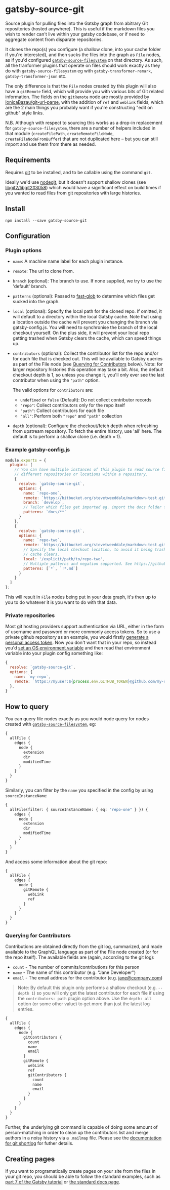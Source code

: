 # gatsby-source-git

Source plugin for pulling files into the Gatsby graph from abitrary Git repositories (hosted anywhere). This is useful if the markdown files you wish to render can't live within your gatsby codebase, or if need to aggregate content from disparate repositories.

It clones the repo(s) you configure (a shallow clone, into your cache folder if
you're interested), and then sucks the files into the graph as `File` nodes, as
if you'd configured
[`gatsby-source-filesystem`](https://www.gatsbyjs.org/packages/gatsby-source-filesystem/)
on that directory. As such, all the tranformer plugins that operate on files
should work exactly as they do with `gatsby-source-filesystem` eg with
`gatsby-transformer-remark`, `gatsby-transformer-json` etc.

The only difference is that the `File` nodes created by this plugin will
also have a `gitRemote` field, which will provide you with various bits of
Git related information. The fields on the `gitRemote` node are
mostly provided by
[IonicaBazau/git-url-parse](https://github.com/IonicaBizau/git-url-parse), with
the addition of `ref` and `weblink` fields, which are
the 2 main things you probably want if you're constructing "edit on github"
style links.

N.B. Although with respect to sourcing this works as a drop-in replacement for `gatsby-source-filesystem`, there are a number of helpers included in that module (`createFilePath`, `createRemoteFileNode`, `createFileNodeFromBuffer`) that are not duplicated here – but you can still import and use them from there as needed.

## Requirements

Requires [git](http://git-scm.com/downloads) to be installed, and to be callable using the command `git`.

Ideally we'd use [nodegit](https://github.com/nodegit/nodegit), but it doesn't support shallow clones (see [libgit2/libgit2#3058](https://github.com/libgit2/libgit2/issues/3058)) which would have a significant effect on build times if you wanted to read files from git repositories with large histories.

## Install

`npm install --save gatsby-source-git`

## Configuration

### Plugin options

- `name`: A machine name label for each plugin instance.
- `remote`: The url to clone from.
- `branch` (optional): The branch to use. If none supplied, we try to use the
  'default' branch.
- `patterns` (optional): Passed to
  [fast-glob](https://github.com/mrmlnc/fast-glob) to determine which files get
  sucked into the graph.
- `local` (optional): Specify the local path for the cloned repo. If omitted,
  it will default to a directory within the local Gatsby cache. Note that using
  a location outside the cache will prevent you changing the branch via
  gatsby-config.js. You will need to synchronise the branch of the local
  checkout yourself. On the plus side, it will prevent your local repo
  getting trashed when Gatsby clears the cache, which can speed things up.
- `contributors` (optional): Collect the contributor list for the repo and/or for each
  file that is checked out. This will be available to Gatsby queries
  as part of the File node (see [Querying for Contributors](#Querying-for-Contributors) below). Note: for larger repository
  histories this operation may take a bit. Also, the default checkout
  depth is 1, so unless you change it, you'll only ever see the last
  contributor when using the `"path"` option.

  The valid options for `contributors` are:
  - `undefined` or `false` (Default): Do not collect contributor records
  - `"repo"`: Collect contributors only for the repo itself
  - `"path"`: Collect contributors for each file
  - `"all"`: Perform both `"repo"` and `"path"` collection

- `depth` (optional): Configure the checkout/fetch depth when refreshing from
  upstream repository. To fetch the entire history, use 'all' here.
  The default is to perform a shallow clone (i.e. depth = 1).


### Example gatsby-config.js

```javascript
module.exports = {
  plugins: [
    // You can have multiple instances of this plugin to read source files from
    // different repositories or locations within a repository.
    {
      resolve: `gatsby-source-git`,
      options: {
        name: `repo-one`,
        remote: `https://bitbucket.org/stevetweeddale/markdown-test.git`,
        branch: `develop`,
        // Tailor which files get imported eg. import the docs folder from a codebase.
        patterns: `docs/**`
      }
    },
    {
      resolve: `gatsby-source-git`,
      options: {
        name: `repo-two`,
        remote: `https://bitbucket.org/stevetweeddale/markdown-test.git`,
        // Specify the local checkout location, to avoid it being trashed on
        // cache clears.
        local: '/explicit/path/to/repo-two',
        // Multiple patterns and negation supported. See https://github.com/mrmlnc/fast-glob
        patterns: [`*`, `!*.md`]
      }
    }
  ]
};
```

This will result in `File` nodes being put in your data graph, it's then up to you to do whatever it is you want to do with that data.

### Private repositories

Most git hosting providers support authentication via URL, either in the form of username and password or more commonly access tokens. So to use a private github repository as an example, you would firstly [generate a personal access token](https://help.github.com/en/github/authenticating-to-github/creating-a-personal-access-token-for-the-command-line). Now you don't want that in your repo, so instead you'd [set an OS environment variable](https://www.gatsbyjs.org/docs/environment-variables/#server-side-nodejs) and then read that environment variable into your plugin config something like:

```javascript
{
  resolve: `gatsby-source-git`,
  options: {
    name: `my-repo`,
    remote: `https://myuser:${process.env.GITHUB_TOKEN}@github.com/my-repo`,
  },
}
```

## How to query

You can query file nodes exactly as you would node query for nodes created with
[`gatsby-source-filesystem`](https://www.gatsbyjs.org/packages/gatsby-source-filesystem/),
eg:

```graphql
{
  allFile {
    edges {
      node {
        extension
        dir
        modifiedTime
      }
    }
  }
}
```

Similarly, you can filter by the `name` you specified in the config by using
`sourceInstanceName`:

```graphql
{
  allFile(filter: { sourceInstanceName: { eq: "repo-one" } }) {
    edges {
      node {
        extension
        dir
        modifiedTime
      }
    }
  }
}
```

And access some information about the git repo:

```graphql
{
  allFile {
    edges {
      node {
        gitRemote {
          webLink
          ref
        }
      }
    }
  }
}
```

### Querying for Contributors

Contributions are obtained directly from the git log, summarized, and made available to the GraphQL language as part of the File node created (or for the repo itself). The available fields are (again, according to the git log):

* `count` - The number of commits/contributions for this person
* `name` - The name of this contributor (e.g. "Jane Developer")
* `email` - The email address for the contributor (e.g. jane@company.com)

> Note: By default this plugin only performs a shallow checkout (e.g. `--depth 1`) so you will only get the latest contributor for each file if using the `contributors: path` plugin option above. Use the `depth: all` option (or some other value) to get more than just the latest log entries.

```graphql
{
  allFile {
    edges {
      node {
        gitContributors {
          count
          name
          email
        }
        gitRemote {
          webLink
          ref
          gitContributors {
            count
            name
            email
          }
        }
      }
    }
  }
}
```

Further, the underlying git command is capable of doing some amount of person-matching in order to clean up the contributors list and merge authors in a noisy history via a `.mailmap` file. Please see the [documentation for git shortlog](https://git-scm.com/docs/git-shortlog) for futher details.

## Creating pages

If you want to programatically create pages on your site from the files in your git repo, you should be able to follow the standard examples, such as [part 7 of the Gatsby tutorial](https://www.gatsbyjs.org/tutorial/part-seven/) or [the standard docs page](https://www.gatsbyjs.org/docs/creating-and-modifying-pages/#creating-pages-in-gatsby-nodejs).

